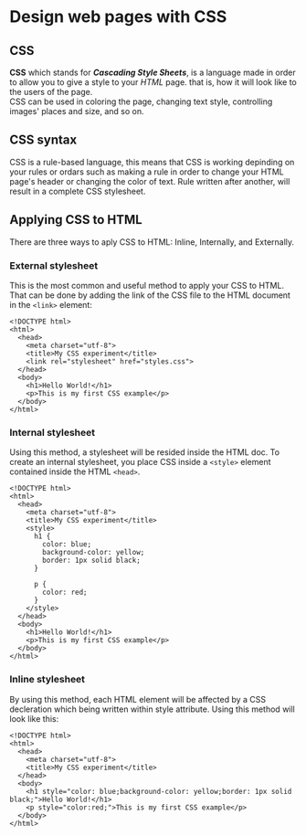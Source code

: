 # Design web pages with CSS

## CSS ##
**CSS** which stands for **_Cascading Style Sheets_**, is a language made in order to allow you to give a style to your _HTML_ page. that is, how it will look like to the users of the page.  
CSS can be used in coloring the page, changing text style, controlling images' places and size, and so on.

## CSS syntax ##
CSS is a rule-based language, this means that CSS is working depinding on your rules or ordars such as making a rule in order to change your HTML page's header or changing the color of text.
Rule written after another, will result in a complete CSS stylesheet.

## Applying CSS to HTML ##

There are three ways to aply CSS to HTML: Inline, Internally, and Externally.

### External stylesheet ###
This is the most common and useful method to apply your CSS to HTML. That can be done by adding the link of the CSS file to the HTML document in the `<link>` element:
```
<!DOCTYPE html>
<html>
  <head>
    <meta charset="utf-8">
    <title>My CSS experiment</title>
    <link rel="stylesheet" href="styles.css">
  </head>
  <body>
    <h1>Hello World!</h1>
    <p>This is my first CSS example</p>
  </body>
</html>
```

### Internal stylesheet ###
Using this method, a stylesheet will be resided inside the HTML doc. To create an internal stylesheet, you place CSS inside a `<style>` element contained inside the HTML `<head>`.
```
<!DOCTYPE html>
<html>
  <head>
    <meta charset="utf-8">
    <title>My CSS experiment</title>
    <style>
      h1 {
        color: blue;
        background-color: yellow;
        border: 1px solid black;
      }

      p {
        color: red;
      }
    </style>
  </head>
  <body>
    <h1>Hello World!</h1>
    <p>This is my first CSS example</p>
  </body>
</html>
```

### Inline stylesheet ###
By using this method, each HTML element will be affected by a CSS decleration which being written within style attribute. Using this method will look like this:
```
<!DOCTYPE html>
<html>
  <head>
    <meta charset="utf-8">
    <title>My CSS experiment</title>
  </head>
  <body>
    <h1 style="color: blue;background-color: yellow;border: 1px solid black;">Hello World!</h1>
    <p style="color:red;">This is my first CSS example</p>
  </body>
</html>
```    
